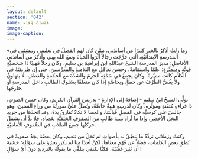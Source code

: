 ```yaml
---
layout: default
section: '042'
name: هَمَساتُ وَفاء
image:
image-caption:
---
```


«وما زلتُ أذكرُ بالخيرِ كثيرًا من أساتذتي، ممَّن كان لهم الفضلُ في تعليمي وتنشِئتي في المدرسةِ الابتدائيَّةِ، التي خرَّجَت رجالاً أَثْرَوا الحياةَ ونفعَ الله بهم، وأذكرُ من أساتذتي الأفاضلِ: مديرَ المدرسةِ الشيخَ عبدَاللهِ ابنَ إبراهيمَ بنِ سليمٍ، وكان رجلاً مَهيبًا ذا شخصيَّةٍ قويَّةٍ ومتميِّزةٍ؛ علمًا واستقامةً، وحسنَ تعامُلٍ مع التلاميذِ والمدرِّسينَ. حتى إن طريقتَهُ في الكلامِ كانت مميَّزةً، وكان يجمعُ في سَمْتِه الحزمَ والشدَّةَ مع الحكمةِ والعَطفِ، لا يتهاونُ ولا يغُضُّ الطَّرْفَ عن خطأٍ، وبخاصَّةٍ إذا كان متعلقًا بسُلوكِ الطالبِ داخلَ المدرسةِ أو خارجَها.

تولَّى الشيخُ ابنُ سليمٍ - إضافةً إلى الإدارةِ - تدريسَ القرآنِ الكريم، وكان حسنَ الصوتِ، ذا قراءةٍ مُتقَنةٍ ومؤثِّرة، وكان لدرسِهِ هيبةٌ خاصَّةٌ، وتُطلُّ عليَّ صورتُهُ من وراءِ السنينَ، وهو جالسٌ على كرسيِّهِ في الفصلِ قُبالَتَنا، والعصا لا تكادُ تُفارقُ يدَهُ، وقد اتخذَها من جَريدِ النخلِ الأخضرِ، وإذا ما أراد تنبيهَ طالبٍ من الصفوفِ الخلفيَّةِ بعَصاه، فلا بدَّ أن تشملَ حركتُها جميعَ الطلابِ في الصُّفوفِ الأماميَّةِ.

وكنتُ وزملائي نردِّدُ ما يَنطِقُ به بأصواتٍ لم تَخلُ من تنغيم، وكان بعضُنا يجدُ صعوبةً في نُطقِ بعضِ الكلماتِ، فضلاً عن فَهْمِ معناها، لكنَّ أحدًا منا لم يكن يجرُؤ على سؤالِهِ؛ خشيةَ أن نُثيرَ غضَبَهُ، فكنَّا نكتفي بتلقِّي ما يقولُهُ بالترديدِ دونَ أيِّ سؤالٍ !
